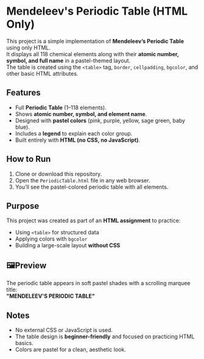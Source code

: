 # Mendeleev's Periodic Table (HTML Only)

This project is a simple implementation of **Mendeleev’s Periodic Table** using only HTML.  
It displays all 118 chemical elements along with their **atomic number, symbol, and full name** in a pastel-themed layout.  
The table is created using the `<table>` tag, `border`, `cellpadding`, `bgcolor`, and other basic HTML attributes.


## Features
- Full **Periodic Table** (1–118 elements).  
- Shows **atomic number, symbol, and element name**.  
- Designed with **pastel colors** (pink, purple, yellow, sage green, baby blue).  
- Includes a **legend** to explain each color group.  
- Built entirely with **HTML (no CSS, no JavaScript)**.  


## How to Run
1. Clone or download this repository.  
2. Open the `PeriodicTable.html` file in any web browser.  
3. You’ll see the pastel-colored periodic table with all elements.  


## Purpose
This project was created as part of an **HTML assignment** to practice:
- Using `<table>` for structured data  
- Applying colors with `bgcolor`  
- Building a large-scale layout **without CSS**  


## 🖼Preview
The periodic table appears in soft pastel shades with a scrolling marquee title:  
**"MENDELEEV'S PERIODIC TABLE"**  


## Notes
- No external CSS or JavaScript is used.  
- The table design is **beginner-friendly** and focused on practicing HTML basics.  
- Colors are pastel for a clean, aesthetic look.  
